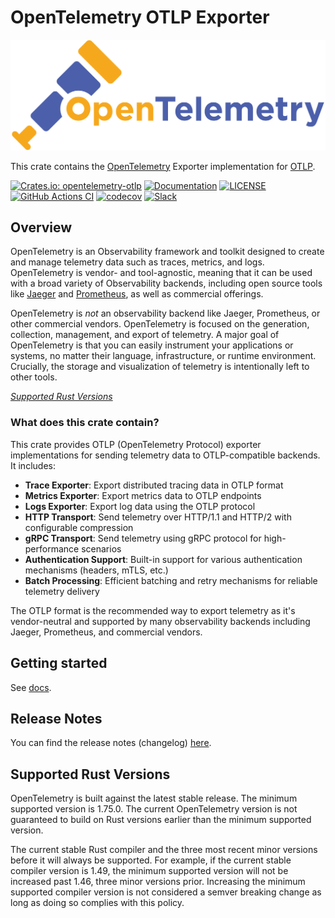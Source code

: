 # OpenTelemetry OTLP Exporter

![OpenTelemetry — An observability framework for cloud-native software.][splash]

[splash]: https://raw.githubusercontent.com/open-telemetry/opentelemetry-rust/main/assets/logo-text.png

This crate contains the [OpenTelemetry](https://opentelemetry.io/) Exporter
implementation for
[OTLP](https://github.com/open-telemetry/opentelemetry-specification/blob/main/specification/protocol/exporter.md).

[![Crates.io: opentelemetry-otlp](https://img.shields.io/crates/v/opentelemetry-otlp.svg)](https://crates.io/crates/opentelemetry-otlp)
[![Documentation](https://docs.rs/opentelemetry-otlp/badge.svg)](https://docs.rs/opentelemetry-otlp)
[![LICENSE](https://img.shields.io/crates/l/opentelemetry-otlp)](https://github.com/open-telemetry/opentelemetry-rust/blob/main/opentelemetry-otlp/LICENSE)
[![GitHub Actions CI](https://github.com/open-telemetry/opentelemetry-rust/workflows/CI/badge.svg)](https://github.com/open-telemetry/opentelemetry-rust/actions?query=workflow%3ACI+branch%3Amain)
[![codecov](https://codecov.io/gh/open-telemetry/opentelemetry-rust/branch/main/graph/badge.svg)](https://codecov.io/gh/open-telemetry/opentelemetry-rust)
[![Slack](https://img.shields.io/badge/slack-@cncf/otel/rust-brightgreen.svg?logo=slack)](https://cloud-native.slack.com/archives/C03GDP0H023)

## Overview

OpenTelemetry is an Observability framework and toolkit designed to create and
manage telemetry data such as traces, metrics, and logs. OpenTelemetry is
vendor- and tool-agnostic, meaning that it can be used with a broad variety of
Observability backends, including open source tools like [Jaeger] and
[Prometheus], as well as commercial offerings.

OpenTelemetry is *not* an observability backend like Jaeger, Prometheus, or other
commercial vendors. OpenTelemetry is focused on the generation, collection,
management, and export of telemetry. A major goal of OpenTelemetry is that you
can easily instrument your applications or systems, no matter their language,
infrastructure, or runtime environment. Crucially, the storage and visualization
of telemetry is intentionally left to other tools.

*[Supported Rust Versions](#supported-rust-versions)*

[Prometheus]: https://prometheus.io
[Jaeger]: https://www.jaegertracing.io

### What does this crate contain?

This crate provides OTLP (OpenTelemetry Protocol) exporter implementations for sending telemetry data to OTLP-compatible backends. It includes:

- **Trace Exporter**: Export distributed tracing data in OTLP format
- **Metrics Exporter**: Export metrics data to OTLP endpoints  
- **Logs Exporter**: Export log data using the OTLP protocol
- **HTTP Transport**: Send telemetry over HTTP/1.1 and HTTP/2 with configurable compression
- **gRPC Transport**: Send telemetry using gRPC protocol for high-performance scenarios
- **Authentication Support**: Built-in support for various authentication mechanisms (headers, mTLS, etc.)
- **Batch Processing**: Efficient batching and retry mechanisms for reliable telemetry delivery

The OTLP format is the recommended way to export telemetry as it's vendor-neutral and supported by many observability backends including Jaeger, Prometheus, and commercial vendors.

## Getting started

See [docs](https://docs.rs/opentelemetry-otlp).

## Release Notes

You can find the release notes (changelog) [here](https://github.com/open-telemetry/opentelemetry-rust/blob/main/opentelemetry-otlp/CHANGELOG.md).

## Supported Rust Versions

OpenTelemetry is built against the latest stable release. The minimum supported
version is 1.75.0. The current OpenTelemetry version is not guaranteed to build
on Rust versions earlier than the minimum supported version.

The current stable Rust compiler and the three most recent minor versions
before it will always be supported. For example, if the current stable compiler
version is 1.49, the minimum supported version will not be increased past 1.46,
three minor versions prior. Increasing the minimum supported compiler version
is not considered a semver breaking change as long as doing so complies with
this policy.
